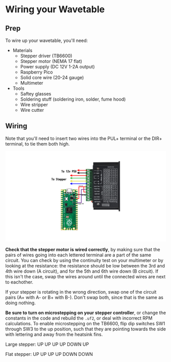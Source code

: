 # Wiring your Wavetable

## Prep

To wire up your wavetable, you'll need:
- Materials
    - Stepper driver (TB6600)
    - Stepper motor (NEMA 17 flat)
    - Power supply (DC 12V 1-2A output)
    - Raspberry Pico 
    - Solid core wire (20-24 gauge)
    - Multimeter
- Tools
    - Saftey glasses
    - Soldering stuff (soldering iron, solder, fume hood)
    - Wire stripper
    - Wire cutter

## Wiring

Note that you'll need to insert two wires into the PUL+ terminal or the DIR+ terminal, to tie them both high.

![Wiring diagram](https://github.com/Exr0nProjects/wavetable_pico/blob/main/materials/wiring_diagram@2160x.png?raw=true)

**Check that the stepper motor is wired correctly**, by making sure that the pairs of wires going into each lettered terminal are a part of the same circuit. You can check by using the continuity test on your multimeter or by looking at the resistance: the resistance should be low between the 3rd and 4th wire down (A circuit), and for the 5th and 6th wire down (B circuit). If this isn't the case, swap the wires around until the connected wires are next to eachother. 

If your stepper is rotating in the wrong direction, swap one of the circuit pairs (A+ with A- or B+ with B-). Don't swap both, since that is the same as doing nothing.

**Be sure to turn on microstepping on your stepper controller**, or change the constants in the code and rebuild the `.uf2`, or deal with incorrect RPM calculations. To enable microstepping on the TB6600, flip dip switches SW1 through SW3 to the up position, such that they are pointing towards the side with lettering and away from the heatsink fins.

Large stepper: UP UP UP UP DOWN UP

Flat stepper: UP UP UP UP DOWN DOWN

